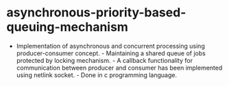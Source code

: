 # asynchronous-priority-based-queuing-mechanism
- Implementation of asynchronous and concurrent processing using producer-consumer concept.  - Maintaining a shared queue of jobs protected by locking mechanism.  - A callback functionality for communication between producer and consumer has been implemented using netlink socket.  - Done in c programming language.

